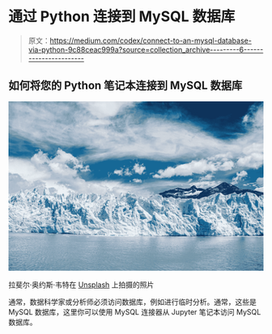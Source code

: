 # 通过 Python 连接到 MySQL 数据库

> 原文：<https://medium.com/codex/connect-to-an-mysql-database-via-python-9c88ceac999a?source=collection_archive---------6----------------------->

## 如何将您的 Python 笔记本连接到 MySQL 数据库

![](img/3b28f9ec671539872d2622d55b752e5e.png)

拉斐尔·奥约斯·韦特在 [Unsplash](https://unsplash.com/t/nature?utm_source=unsplash&utm_medium=referral&utm_content=creditCopyText) 上拍摄的照片

通常，数据科学家或分析师必须访问数据库，例如进行临时分析。通常，这些是 MySQL 数据库，这里你可以使用 MySQL 连接器从 Jupyter 笔记本访问 MySQL 数据库。